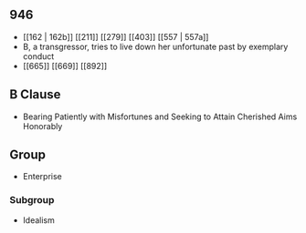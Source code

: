 ## 946
- [[162 | 162b]] [[211]] [[279]] [[403]] [[557 | 557a]] 
- B, a transgressor, tries to live down her unfortunate past by exemplary conduct
- [[665]] [[669]] [[892]] 

## B Clause
- Bearing Patiently with Misfortunes and Seeking to Attain Cherished Aims Honorably

## Group
- Enterprise

### Subgroup
- Idealism

